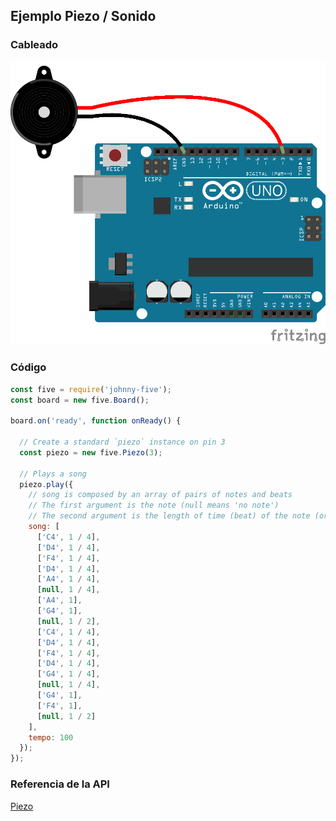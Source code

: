 ## Ejemplo Piezo / Sonido

### Cableado
![cableado Sensor de movimiento](../../assets/piezo.png)

### Código
```javascript
const five = require('johnny-five');
const board = new five.Board();

board.on('ready', function onReady() {

  // Create a standard `piezo` instance on pin 3
  const piezo = new five.Piezo(3);

  // Plays a song
  piezo.play({
    // song is composed by an array of pairs of notes and beats
    // The first argument is the note (null means 'no note')
    // The second argument is the length of time (beat) of the note (or non-note)
    song: [
      ['C4', 1 / 4],
      ['D4', 1 / 4],
      ['F4', 1 / 4],
      ['D4', 1 / 4],
      ['A4', 1 / 4],
      [null, 1 / 4],
      ['A4', 1],
      ['G4', 1],
      [null, 1 / 2],
      ['C4', 1 / 4],
      ['D4', 1 / 4],
      ['F4', 1 / 4],
      ['D4', 1 / 4],
      ['G4', 1 / 4],
      [null, 1 / 4],
      ['G4', 1],
      ['F4', 1],
      [null, 1 / 2]
    ],
    tempo: 100
  });
});


```

### Referencia de la API
[Piezo](http://johnny-five.io/api/piezo)